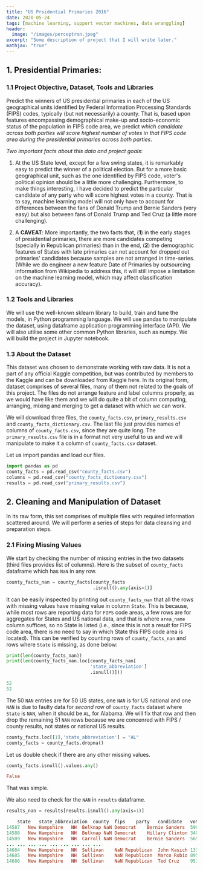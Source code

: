 ```yaml
---
title: "US Prsidential Primaries 2016"
date: 2020-05-24
tags: [machine learning, support vector machines, data wranggling]
header:
  image: "/images/perceptron.jpeg"
excerpt: "Some description of project that I will write later."
mathjax: "true"
---
```

<h2>1. Presidential Primaries:</h2>
<h3>1.1 Project Objective, Dataset, Tools and Libraries</h3>

Predict the winners of US presidential primaries in each of the US geographical units identified by Federal Information Processing Standards (FIPS) codes, typically (but not necessarily) a county. That is, based upon features encompassing demographical make-up and socio-economic status of the population in FIPS code area, we predict *which candidate across both parties will score highest number of votes in that FIPS code area during the presidential primaries across both parties*.

*Two important facts about this data and project goals*:

1. At the US State level, except for a few swing states, it is remarkably easy to predict the winner of a political election. But for a more basic geographical unit, such as the one identified by FIPS code, voter's political opinion should be a little more challenging. Furthermore, to make things interesting, I have decided to predict the particular candidate of any party who will score highest votes in a county. That is to say, machine learning model will not only have to account for differences between the fans of Donald Trump and Bernie Sanders (very easy) but also between fans of Donald Trump and Ted Cruz (a little more challenging).

2. A <b>CAVEAT</b>: More importantly, the two facts that, (<b>1</b>) in the early stages of presidential primaries, there are more candidates competing (specially in Republican primaries) than in the end, (<b>2</b>) the demographic features of States with late primaries can not account for dropped out primaries' candidates because samples are not arranged in time-series. (While we do engineer a new feature Date of Primaries by outsourcing information from Wikipedia to address this, it will still impose a limitation on the machine learning model, which may affect classification accuracy).

<h3>1.2 Tools and Libraries</h3>

We will use the well-known sklearn library to build, train and tune the models, in Python programming language. We will use pandas to manipulate the dataset, using dataframe application programming interface (API). We will also utilise some other common Python libraries, such as numpy. We will build the project in Jupyter notebook.

<h3>1.3 About the Dataset</h3>

This dataset was chosen to demonstrate working with raw data. It is not a part of any official Kaggle competition, but was contributed by members to the Kaggle and can be downloaded from Kaggle here. In its original form, dataset comprises of several files, many of them not related to the goals of this project. The files do not arrange feature and label columns properly, as we would have like them and we will do quite a bit of column computing, arranging, mixing and merging to get a dataset with which we can work.

We will download three files, the `county_facts.csv`, `primary_results.csv` and `county_facts_dictionary.csv`. The last file just provides names of columns of `county_facts.csv`, since they are quite long. The `primary_results.csv` file is in a format not very useful to us and we will manipulate to make it a column of `county_facts.csv` dataset.

Let us import pandas and load our files.

```python
import pandas as pd
county_facts = pd.read_csv("county_facts.csv")
columns = pd.read_csv("county_facts_dictionary.csv")
results = pd.read_csv("primary_results.csv")
```

<h2>2. Cleaning and Manipulation of Dataset</h2>

In its raw form, this set comprises of multiple files with required information scattered around. We will perform a series of steps for data cleansing and preparation steps.

<h3>2.1 Fixing Missing Values</h3>

We start by checking the number of missing entries in the two datasets (third files provides list of columns). Here is the subset of `county_facts` dataframe which has `NaN` in any row.

```python
county_facts_nan = county_facts[county_facts
                                .isnull().any(axis=1)]
```

It can be easily inspected by printing out <code>county_facts_nan</code> that all the rows with missing values have missing value in column <code>State</code>. This is because, while most rows are reporting data for <code>FIPS</code> code areas, a few rows are for aggregates for States and US national data, and that is where <code>area_name</code> column suffices, so no State is listed (i.e., since this is not a result for FIPS code area, there is no need to say in which State this FIPS code area is located). This can be verified by counting rows of <code>county_facts_nan</code> and rows where <code>State</code> is missing, as done below:

```python
print(len(county_facts_nan))
print(len(county_facts_nan.loc[county_facts_nan[
                               'state_abbreviation']
                               .isnull()]))
```
```ruby
52
52
```

The 50 <code>NAN</code> entries are for 50 US states, one <code>NAN</code> is for US national and one <code>NAN</code> is due to faulty data for *second* row of <code>county_facts</code> dataset where <code>State</code> is <code>NAN</code>, when it should be <code>AL</code>, for Alabama. We will fix that row and then drop the remaining 51 <code>NAN</code> rows because we are concenred with FIPS / county results, not states or national US results.

```python
county_facts.loc[[1],'state_abbreviation'] = "AL"
county_facts = county_facts.dropna()
```

Let us double check if there are any other missing values.

```python
county_facts.isnull().values.any()
```
```ruby
False
```

That was simple. 

We also need to check for the <code>NAN</code> in <code>results</code> dataframe.

```python
results_nan = results[results.isnull().any(axis=1)]
```
```ruby
	state	state_abbreviation	county	fips	party	candidate	votes	fraction_votes
14587	New Hampshire	NH	Belknap	NaN	Democrat	Bernie Sanders	5990	0.631857
14588	New Hampshire	NH	Belknap	NaN	Democrat	Hillary Clinton	3490	0.368143
14589	New Hampshire	NH	Carroll	NaN	Democrat	Bernie Sanders	5655	0.636466
...	...	...	...	...	...	...	...	...
14684	New Hampshire	NH	Sullivan	NaN	Republican	John Kasich	1334	0.164997
14685	New Hampshire	NH	Sullivan	NaN	Republican	Marco Rubio	895	0.110699
14686	New Hampshire	NH	Sullivan	NaN	Republican	Ted Cruz	951	0.117625
```
